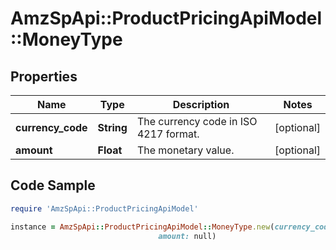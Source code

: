 # AmzSpApi::ProductPricingApiModel::MoneyType

## Properties

Name | Type | Description | Notes
------------ | ------------- | ------------- | -------------
**currency_code** | **String** | The currency code in ISO 4217 format. | [optional] 
**amount** | **Float** | The monetary value. | [optional] 

## Code Sample

```ruby
require 'AmzSpApi::ProductPricingApiModel'

instance = AmzSpApi::ProductPricingApiModel::MoneyType.new(currency_code: null,
                                 amount: null)
```



